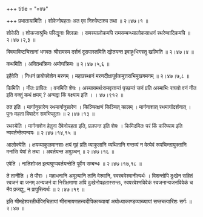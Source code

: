 +++
title = "०४७"

+++
प्रभातायामिति । शोकेनोपहताः अत एव निश्चेष्टाश्च तथा  ॥  २।४७।१  ॥   

  

शोकेति । शोकजाश्रुभिः परिद्यूनाः क्लिन्नाः । रामस्यालोकमपि रामसम्बन्ध्यालोकसाधनं रथरेण्वादिकमपि  ॥  २।४७।२,३  ॥   

  

विषयाविष्टचित्तानां भगवतः श्रीरामस्य दर्शनं दूरापास्तमिति द्योतयन्त इवाहुःधिगस्तु खल्विति  ॥  २।४७।४  ॥   

  

कथमिति । अवितथक्रियः अमोघक्रियः  ॥  २।४७।५,६  ॥   

  

इहैवेति । निधनं प्रायोपवेशेन मरणम् । महाप्रस्थानं मरणदीक्षापूर्वकमुत्तराभिमुखगमनम्  ॥  २।४७।७,८  ॥   

  

किमिति । नीतः प्रापितः । वनमिति शेषः । अस्यायमर्थःरामवृत्तान्तं पृच्छन्तं जनं प्रति अस्माभिः राघवो वनं नीत इति वक्तुं कथं क्षमम् ? अन्यद्वा किं वक्ष्याम इति । । ४७।९१२  ॥   

तत इति । मार्गानुसारेण रथमार्गानुसारेण । किञ्चित्क्षणं किञ्चित् कालम् । मार्गनाशात् रथमार्गादर्शनात् । पुनः महता विषादेन समभिप्लुताः  ॥  २।४७।१३  ॥   

  

रथस्येति । मार्गनाशेन हेतुना दैवेनोपहता इति, प्रलपन्त इति शेषः । किमिदमितः परं किं करिष्याम इति न्यवर्तन्तेत्यन्वयः  ॥  २।४७।१४,१५  ॥   

  

आलोक्येति । क्षयव्याकुलमानसाः क्षयं गृहं प्रति व्याकुलानि व्यथितानि गन्तव्यं न वेत्येवं रूपचिन्तायुक्तानि मनांसि येषां ते तथा । अवर्तयन्त अमुञ्चन्  ॥  २।४७।१६  ॥   

  

एषेति । नातिशोभत इत्यश्रूण्यवर्तयन्तेति पूर्वेण सम्बन्धः  ॥  २।४७।१७,१८  ॥   

  

ते तानीति । ते पौराः । महाधनानि अमूल्यानि तानि वेश्मानि, स्वस्ववेश्मानीत्यर्थः । विशन्तोपि दुःखेन सहितं स्वजनं वा जनम् अन्यजनं वा निरीक्षमाणा अपि दुःखेनोपहतास्सन्तः, स्वपरवेश्मविवेकं स्वजनान्यजनविवेकं च नैव प्रजज्ञुः, न प्रापुरित्यर्थः  ॥  २।४७।१९  ॥   

  

इति श्रीमहेश्वरतीर्थविरचितायां श्रीरामायणतत्त्वदीपिकाख्यायां अयोध्याकाण्डव्याख्यायां सप्तचत्वारिंशः सर्गः  ॥  २।४७  ॥   

  

  

